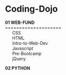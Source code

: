 # Coding-Dojo
<strong>01 WEB-FUND</strong>
   <br>====================<br>
   &nbsp;&nbsp;&nbsp;&nbsp;&nbsp;&nbsp;CSS
   <br>
   &nbsp;&nbsp;&nbsp;&nbsp;&nbsp;&nbsp;HTML
   <br>
   &nbsp;&nbsp;&nbsp;&nbsp;&nbsp;&nbsp;Intro-to-Web-Dev
   <br>
   &nbsp;&nbsp;&nbsp;&nbsp;&nbsp;&nbsp;Javascript
   <br>
   &nbsp;&nbsp;&nbsp;&nbsp;&nbsp;&nbsp;Pre-Bootcamp
   <br>
   &nbsp;&nbsp;&nbsp;&nbsp;&nbsp;&nbsp;jQuery


<strong>02 PYTHON</strong>